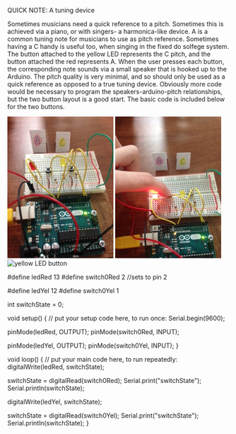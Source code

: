 QUICK NOTE: A tuning device

Sometimes musicians need a quick reference to a pitch. Sometimes this is achieved via a piano, or with singers- a harmonica-like device. A is a common tuning note for musicians to use as pitch reference. Sometimes having a C handy is useful too, when singing in the fixed do solfege system. The button attached to the yellow LED represents the C pitch, and the button attached the red represents A. When the user presses each button, the corresponding note sounds via a small speaker that is hooked up to the Arduino. The pitch quality is very minimal, and so should only be used as a quick reference as opposed to a true tuning device. Obviously more code would be necessary to program the speakers-arduino-pitch relationships, but the two button layout is a good start. The basic code is included below for the two buttons.

![basic setup](setup.jpg)
![red LED button](red.jpg)
![yellow LED button](yellow.jpg)


#define ledRed 13
#define switch0Red 2 //sets to pin 2

#define ledYel 12
#define switch0Yel 1

int switchState = 0;

void setup() {
  // put your setup code here, to run once:
  Serial.begin(9600);

  pinMode(ledRed, OUTPUT);
  pinMode(switch0Red, INPUT);

  pinMode(ledYel, OUTPUT);
  pinMode(switch0Yel, INPUT);
}

void loop() {
  // put your main code here, to run repeatedly:
 digitalWrite(ledRed, switchState);

 switchState = digitalRead(switch0Red);
 Serial.print("switchState");
 Serial.println(switchState);

 digitalWrite(ledYel, switchState);

 switchState = digitalRead(switch0Yel);
 Serial.print("switchState");
 Serial.println(switchState);
}
